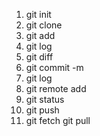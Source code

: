 1. git init
2. git clone
3. git add
4. git log
5. git diff
6. git commit -m 
7. git log
8. git remote add <remote> <branch>
9. git status
10. git push
11. git fetch
git pull <remote>